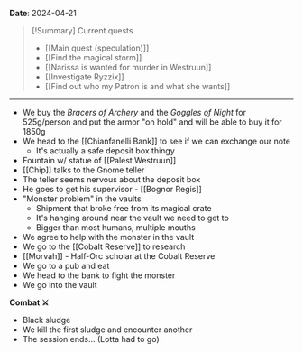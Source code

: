 **Date**: 2024-04-21

> [!Summary] Current quests
> - [[Main quest (speculation)]]
> - [[Find the magical storm]]
> - [[Narissa is wanted for murder in Westruun]]
> - [[Investigate Ryzzix]]
> - [[Find out who my Patron is and what she wants]]

---
- We buy the *Bracers of Archery* and the *Goggles of Night* for 525g/person and put the armor "on hold" and will be able to buy it for 1850g
- We head to the [[Chianfanelli Bank]] to see if we can exchange our note
	- It's actually a safe deposit box thingy
- Fountain w/ statue of [[Palest Westruun]] 
- [[Chip]] talks to the Gnome teller
- The teller seems nervous about the deposit box
- He goes to get his supervisor - [[Bognor Regis]]
- "Monster problem" in the vaults
	- Shipment that broke free from its magical crate
	- It's hanging around near the vault we need to get to
	- Bigger than most humans, multiple mouths
- We agree to help with the monster in the vault
- We go to the [[Cobalt Reserve]] to research
- [[Morvah]] - Half-Orc scholar at the Cobalt Reserve
- We go to a pub and eat
- We head to the bank to fight the monster
- We go into the vault

**Combat ⚔**

* Black sludge
* We kill the first sludge and encounter another
* The session ends... (Lotta had to go)